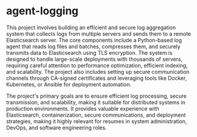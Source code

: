 # agent-logging
This project involves building an efficient and secure log aggregation system that collects logs from multiple servers and sends them to a remote Elasticsearch server. The core components include a Python-based log agent that reads log files and batches, compresses them, and securely transmits data to Elasticsearch using TLS encryption. The system is designed to handle large-scale deployments with thousands of servers, requiring careful attention to performance optimization, efficient indexing, and scalability. The project also includes setting up secure communication channels through CA-signed certificates and leveraging tools like Docker, Kubernetes, or Ansible for deployment automation.

The project's primary goals are to ensure efficient log processing, secure transmission, and scalability, making it suitable for distributed systems in production environments. It provides valuable experience with Elasticsearch, containerization, secure communications, and deployment strategies, making it highly relevant for resumes in system administration, DevOps, and software engineering roles.
